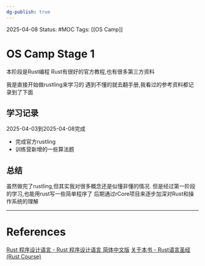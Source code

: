 ```yaml
---
dg-publish: true
---
```

2025-04-08
Status: #MOC
Tags: [[OS Camp]]

# OS Camp Stage 1

本阶段是Rust编程
Rust有很好的官方教程,也有很多第三方资料

我是直接开始做rustling来学习的
遇到不懂的就去翻手册,我看过的参考资料都记录到了下面

## 学习记录
2025-04-03到2025-04-08完成
- 完成官方rustling
- 训练营新增的一些算法题

## 总结

虽然做完了rustling,但其实我对很多概念还是似懂非懂的情况.
但是经过第一阶段的学习,也能用rust写一些简单程序了
后期通过rCore项目来逐步加深对Rust和操作系统的理解


___
# References
[Rust 程序设计语言 - Rust 程序设计语言 简体中文版](https://kaisery.github.io/trpl-zh-cn/title-page.html)
[关于本书 - Rust语言圣经(Rust Course)](https://course.rs/about-book.html)